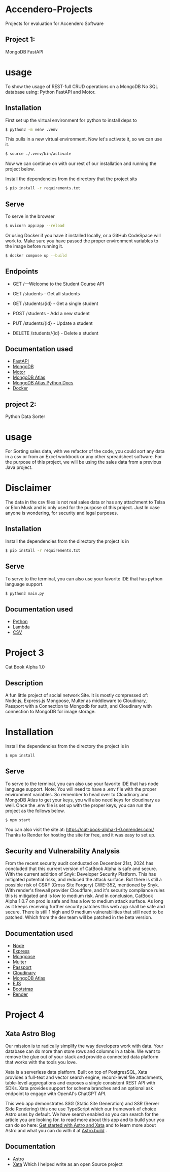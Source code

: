 # Accendero-Projects

Projects for evaluation for Accendero Software

## Project 1:
MongoDB FastAPI

# usage

To show the usage of REST-full CRUD operations on a MongoDB No SQL database using: Python FastAPI and Motor.

## Installation

First set up the virtual environment for python to install deps to

```sh
$ python3 -m venv .venv
```
This pulls in a new virtual environment. Now let's activate it, so we can use it.

```sh
$ source ./.venv/bin/activate
```
Now we can continue on with our rest of our installation and running the project below.

Install the dependencies from the directory that the project sits

```sh
$ pip install -r requirements.txt
```

## Serve
To serve in the browser

```sh
$ uvicorn app:app --reload
```
Or using Docker if you have it installed locally, or a GitHub CodeSpace will work to. 
Make sure you have passed the proper environment variables to the image before running it.

```sh
$ docker compose up --build
````
## Endpoints

- GET /—Welcome to the Student Course API

- GET /students - Get all students
- GET /students/{id} - Get a single student
- POST /students - Add a new student
- PUT /students/{id} - Update a student
- DELETE /students/{id} - Delete a student

## Documentation used

- [FastAPI](https://fastapi.tiangolo.com/)
- [MongoDB](https://www.mongodb.com/developer/languages/python/python-quickstart-starlette/)
- [Motor](https://motor.readthedocs.io/en/stable/)
- [MongoDB Atlas](https://www.mongodb.com/cloud/atlas)
- [MongoDB Atlas Python Docs](https://docs.atlas.mongodb.com/driver-connection/)
- [Docker](https://www.docker.com/)


## project 2:

Python Data Sorter

# usage

For Sorting sales data,
with we refactor of the code, you could sort any data in a csv or from an Excel workbook or any other spreadsheet software.
For the purpose of this project, we will be using the sales data from a previous Java project.
# Disclaimer
The data in the csv files is not real sales data or has any attachment to Telsa or Elon Musk and is only used 
for the purpose of this project.
Just In case anyone is wondering, for security and legal purposes. 

## Installation

Install the dependencies from the directory the project is in

```sh
$ pip install -r requirements.txt
```

## Serve
To serve to the terminal, you can also use your favorite IDE that has python language support.

```sh
$ python3 main.py
```

## Documentation used

- [Python](https://www.python.org/)
- [Lambda](https://docs.python.org/3/library/itertools.html#itertools.groupby)
- [CSV](https://docs.python.org/3/library/csv.html)

# Project 3

Cat Book Alpha 1.0

## Description

A fun little project of social network Site.
It is mostly compressed of: Node.js, Express.js Mongoose, Multer as middleware to Cloudinary, 
Passport with a Connection to Mongodb for auth, and Cloudinary with connection to MongoDB for image storage.

# Installation 

Install the dependencies from the directory the project is in

```sh
$ npm install
```

## Serve
To serve to the terminal, you can also use your favorite IDE that has node language support.
Note: You will need to have a .env file with the proper environment variables.
So remember
to head over to Cloudinary and MongoDB Atlas to get your keys, you will also need keys for cloudinary as well. 
Once the .env file is set up with the proper keys, you can run the project as the follows below. 

```sh   
$ npm start
```
You can also visit the site at:  https://cat-book-alpha-1-0.onrender.com/ 
Thanks to Render for hosting the site for free, and it was easy to set up.

## Security and Vulnerability Analysis

From the recent security audit conducted on December 21st, 2024 has concluded that this current version of CatBook Alpha is safe and secure. With the current addition of Snyk: Developer Security Platform. This has mitigated potential risks, and reduced the attack surface. But there is still a possible risk of CSRF (Cross Site Forgery) CWE-352, mentioned by Snyk. With render's firewall provider Cloudflare, and it's security compliance rules this is mitigated and is low to medium risk. And in conclusion, CatBook Alpha 1.0.7 on prod is safe and has a low to medium attack surface. As long as it keeps receiving further security patches this web app shall be safe and secure. There is still 1 high and 9 medium vulnerabilities that still need to be patched. Which from the dev team will be patched in the beta version.

## Documentation used

- [Node](https://nodejs.org/en/)
- [Express](https://expressjs.com/)
- [Mongoose](https://mongoosejs.com/)
- [Multer](https://www.npmjs.com/package/multer)
- [Passport](http://www.passportjs.org/)
- [Cloudinary](https://cloudinary.com/)
- [MongoDB Atlas](https://www.mongodb.com/cloud/atlas)
- [EJS](https://ejs.co/)
- [Bootstrap](https://getbootstrap.com/)
- [Render](https://render.com/)

# Project 4

## Xata Astro Blog

Our mission is to radically simplify the way developers work with data. Your database can do more than store rows and columns in a table. We want to remove the glue out of your stack and provide a connected data platform that works with the tools you love.

Xata is a serverless data platform. Built on top of PostgresSQL, Xata provides a full-text and vector search engine, record-level file attachments, table-level aggregations and exposes a single consistent REST API with SDKs. Xata provides support for schema branches and an optional ask endpoint to engage with OpenAI's ChatGPT API.
 
This web app demonstrates SSG (Static Site Generation) and SSR (Server Side Rendering) this one use TypeScript which our framework of choice Astro uses by default. We have search enabled so you can search for the article you are looking for. 
to read more about this app and to build your you can do so here: [Get started with Astro and Xata](https://xata.io/docs/getting-started/astro) and to learn more about Astro and what you can do with it at [Astro.build](https://astro.build) .

## Documentation

- [Astro](https://astro.build)
- [Xata](https://xata.io/docs/getting-started/astro) Which I helped write as an open Source project